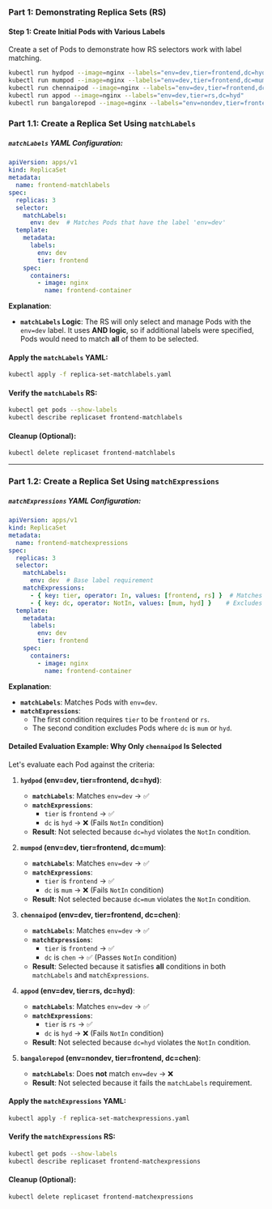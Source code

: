 ### Part 1: Demonstrating Replica Sets (RS)

#### Step 1: Create Initial Pods with Various Labels
Create a set of Pods to demonstrate how RS selectors work with label matching.

```bash
kubectl run hydpod --image=nginx --labels="env=dev,tier=frontend,dc=hyd"
kubectl run mumpod --image=nginx --labels="env=dev,tier=frontend,dc=mum"
kubectl run chennaipod --image=nginx --labels="env=dev,tier=frontend,dc=chen"
kubectl run appod --image=nginx --labels="env=dev,tier=rs,dc=hyd"
kubectl run bangalorepod --image=nginx --labels="env=nondev,tier=frontend,dc=chen"
```

### Part 1.1: Create a Replica Set Using `matchLabels`

##### `matchLabels` YAML Configuration:
```yaml
apiVersion: apps/v1
kind: ReplicaSet
metadata:
  name: frontend-matchlabels
spec:
  replicas: 3
  selector:
    matchLabels:
      env: dev  # Matches Pods that have the label 'env=dev'
  template:
    metadata:
      labels:
        env: dev
        tier: frontend
    spec:
      containers:
        - image: nginx
          name: frontend-container
```

**Explanation**:
- **`matchLabels` Logic**: The RS will only select and manage Pods with the `env=dev` label. It uses **AND logic**, so if additional labels were specified, Pods would need to match **all** of them to be selected.

#### Apply the `matchLabels` YAML:
```bash
kubectl apply -f replica-set-matchlabels.yaml
```

#### Verify the `matchLabels` RS:
```bash
kubectl get pods --show-labels
kubectl describe replicaset frontend-matchlabels
```

#### Cleanup (Optional):
```bash
kubectl delete replicaset frontend-matchlabels
```

---

### Part 1.2: Create a Replica Set Using `matchExpressions`

##### `matchExpressions` YAML Configuration:
```yaml
apiVersion: apps/v1
kind: ReplicaSet
metadata:
  name: frontend-matchexpressions
spec:
  replicas: 3
  selector:
    matchLabels:
      env: dev  # Base label requirement
    matchExpressions:
      - { key: tier, operator: In, values: [frontend, rs] }  # Matches 'tier' as 'frontend' or 'rs'
      - { key: dc, operator: NotIn, values: [mum, hyd] }    # Excludes 'dc' as 'mum' or 'hyd'
  template:
    metadata:
      labels:
        env: dev
        tier: frontend
    spec:
      containers:
        - image: nginx
          name: frontend-container
```

**Explanation**:
- **`matchLabels`**: Matches Pods with `env=dev`.
- **`matchExpressions`**:
  - The first condition requires `tier` to be `frontend` or `rs`.
  - The second condition excludes Pods where `dc` is `mum` or `hyd`.

#### Detailed Evaluation Example: Why Only `chennaipod` Is Selected
Let's evaluate each Pod against the criteria:

1. **`hydpod` (env=dev, tier=frontend, dc=hyd)**:
   - **`matchLabels`**: Matches `env=dev` → ✅
   - **`matchExpressions`**:
     - `tier` is `frontend` → ✅
     - `dc` is `hyd` → ❌ (Fails `NotIn` condition)
   - **Result**: Not selected because `dc=hyd` violates the `NotIn` condition.

2. **`mumpod` (env=dev, tier=frontend, dc=mum)**:
   - **`matchLabels`**: Matches `env=dev` → ✅
   - **`matchExpressions`**:
     - `tier` is `frontend` → ✅
     - `dc` is `mum` → ❌ (Fails `NotIn` condition)
   - **Result**: Not selected because `dc=mum` violates the `NotIn` condition.

3. **`chennaipod` (env=dev, tier=frontend, dc=chen)**:
   - **`matchLabels`**: Matches `env=dev` → ✅
   - **`matchExpressions`**:
     - `tier` is `frontend` → ✅
     - `dc` is `chen` → ✅ (Passes `NotIn` condition)
   - **Result**: Selected because it satisfies **all** conditions in both `matchLabels` and `matchExpressions`.

4. **`appod` (env=dev, tier=rs, dc=hyd)**:
   - **`matchLabels`**: Matches `env=dev` → ✅
   - **`matchExpressions`**:
     - `tier` is `rs` → ✅
     - `dc` is `hyd` → ❌ (Fails `NotIn` condition)
   - **Result**: Not selected because `dc=hyd` violates the `NotIn` condition.

5. **`bangalorepod` (env=nondev, tier=frontend, dc=chen)**:
   - **`matchLabels`**: Does **not** match `env=dev` → ❌
   - **Result**: Not selected because it fails the `matchLabels` requirement.

#### Apply the `matchExpressions` YAML:
```bash
kubectl apply -f replica-set-matchexpressions.yaml
```

#### Verify the `matchExpressions` RS:
```bash
kubectl get pods --show-labels
kubectl describe replicaset frontend-matchexpressions
```

#### Cleanup (Optional):
```bash
kubectl delete replicaset frontend-matchexpressions
```